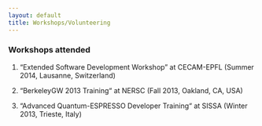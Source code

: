 ```yaml
---
layout: default
title: Workshops/Volunteering
---
```


### Workshops attended

1. &ldquo;Extended Software Development Workshop&rdquo; at CECAM-EPFL (Summer 2014, Lausanne, Switzerland)

1. &ldquo;BerkeleyGW 2013 Training&ldquo; at NERSC (Fall 2013, Oakland, CA, USA)

1. &ldquo;Advanced Quantum-ESPRESSO Developer Training&ldquo; at SISSA (Winter 2013, Trieste, Italy)


